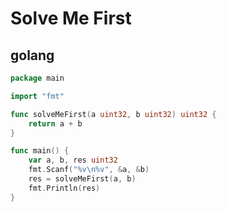 # Solve Me First

## golang

```go
package main

import "fmt"

func solveMeFirst(a uint32, b uint32) uint32 {
	return a + b
}

func main() {
	var a, b, res uint32
	fmt.Scanf("%v\n%v", &a, &b)
	res = solveMeFirst(a, b)
	fmt.Println(res)
}
```